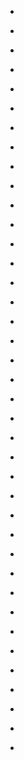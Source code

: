 
- [](/2020/08/1296340801820061696/)

- [](/2020/08/1294146833359364097/)

- [](/2020/07/1285149646650671105/)

- [](/2020/06/1269810841899003905/)

- [](/2020/02/1224998697416527874/)

- [](/2018/12/1079679918449946625/)

- [](/2018/11/1062673698111467520/)

- [](/2018/11/1062673531891318786/)

- [](/2018/11/1062278408149843968/)

- [](/2018/11/1059635024327102464/)

- [](/2018/01/10156316193913912-0/)

- [](/2018/01/949318192073121792/)

- [](/2017/10/924944351389663232/)

- [](/2017/06/878276759631810560/)

- [](/2017/02/10155335684828912-0/)

- [](/2017/01/10155323095923912-0/)

- [](/2017/01/825889907675537409/)

- [](/2017/01/10155307112053912-0/)

- [](/2017/01/821688045715886080/)

- [](/2017/01/10155256940218912-0/)

- [](/2017/01/10155246179153912-0/)

- [](/2016/12/7sola3e_rg0/)

- [](/2016/12/czl_fj-zzvi/)

- [](/2016/07/vf1juqyd0za/)

- [](/2016/07/750126823065808897/)

- [](/2016/04/717682657010712578/)

- [](/2016/03/714071032680722432/)

- [](/2016/03/714069591337480192/)

- [](/2016/02/ae42gj-vgfc/)

- [](/2016/02/bplymow4jaw/)

- [](/2016/01/685034373704331264/)

- [](/2015/06/a6lsfchgc7e/)

- [](/2015/06/612477229419749376/)

- [](/2015/04/589365133417140224/)

- [](/2014/12/uqxycbqkyra/)

- [](/2014/11/ud1ehen9a4y/)

- [](/2014/11/528700287406469120/)

- [](/2014/10/522720667221762049/)

- [](/2014/10/10153293302688912/)
